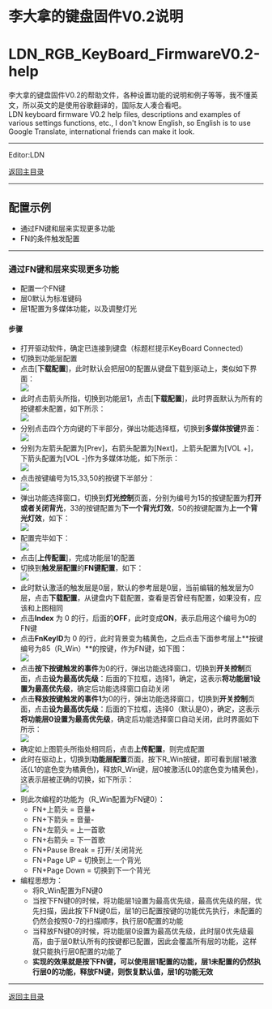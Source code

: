 ﻿李大拿的键盘固件V0.2说明
=====================
LDN_RGB_KeyBoard_FirmwareV0.2-help
=====================
李大拿的键盘固件V0.2的帮助文件，各种设置功能的说明和例子等等，我不懂英文，所以英文的是使用谷歌翻译的，国际友人凑合看吧。<br>
LDN keyboard firmware V0.2 help files, descriptions and examples of various settings functions, etc., I don't know English, so English is to use Google Translate, international friends can make it look.
****
Editor:LDN

[返回主目录](https://github.com/lswhome/LDN_RGB_KeyBoard_FirmwareV0.2-help "点击返回")

****
## 配置示例
   * 通过FN键和层来实现更多功能
   * FN的条件触发配置

  ----
### 通过FN键和层来实现更多功能
   * 配置一个FN键
   * 层0默认为标准键码
   * 层1配置为多媒体功能，以及调整灯光
   #### 步骤
   * 打开驱动软件，确定已连接到键盘（标题栏提示KeyBoard Connected）
   * 切换到功能层配置
   * 点击\[**下载配置**\]，此时默认会把层0的配置从键盘下载到驱动上，类似如下界面：<br>
   ![](Example_1.png)
   * 此时点击箭头所指，切换到功能层1，点击\[**下载配置**\]，此时界面默认为所有的按键都未配置，如下所示：<br>
   ![](Example_1_1.png)
   * 分别点击四个方向键的下半部分，弹出功能选择框，切换到**多媒体按键**界面：<br>
   ![](Example_1_2.png)
   * 分别为左箭头配置为\[Prev\]，右箭头配置为\[Next\]，上箭头配置为\[VOL +\]，下箭头配置为\[VOL -\]作为多媒体功能，如下所示：<br>
   ![](Example_1_4.png)
   * 点击按键编号为15,33,50的按键下半部分：<br>
   ![](Example_1_3.png)
   * 弹出功能选择窗口，切换到**灯光控制**页面，分别为编号为15的按键配置为**打开或者关闭背光**，33的按键配置为**下一个背光灯效**，50的按键配置为**上一个背光灯效**，如下：<br>
   ![](Example_1_5.png)
   * 配置完毕如下：<br>
   ![](Example_1_6.png)
   * 点击\[**上传配置**\]，完成功能层1的配置
   * 切换到**触发层配置**的**FN键配置**，如下：<br>
   ![](Example_1_7.png)
   * 此时默认激活的触发层是0层，默认的参考层是0层，当前编辑的触发层为0层，点击**下载配置**，从键盘内下载配置，查看是否曾经有配置，如果没有，应该和上图相同
   * 点击**Index** 为 0 的行，后面的**OFF**，此时变成**ON**，表示启用这个编号为0的FN键
   * 点击**FnKeyID**为 0 的行，此时背景变为橘黄色，之后点击下面参考层上**按键编号为85（R_Win）**的按键，作为FN键，如下图：<br>
   ![](Example_1_8.png)
   * 点击**按下按键触发的事件**为0的行，弹出功能选择窗口，切换到**开关控制**页面，点击**设为最高优先级**：后面的下拉框，选择1，确定，这表示**将功能层1设置为最高优先级**，确定后功能选择窗口自动关闭
   * 点击**释放按键触发的事件1**为0的行，弹出功能选择窗口，切换到**开关控制**页面，点击**设为最高优先级**：后面的下拉框，选择0（默认是0），确定，这表示**将功能层0设置为最高优先级**，确定后功能选择窗口自动关闭，此时界面如下所示：<br>
   ![](Example_1_10.png)
   * 确定如上图箭头所指处相同后，点击**上传配置**，则完成配置
   * 此时在驱动上，切换到**功能层配置**页面，按下R_Win按键，即可看到层1被激活(L1的底色变为橘黄色)，释放R_Win键，层0被激活(L0的底色变为橘黄色)，这表示层被正确的切换，如下所示：<br>
   ![](Example_1_11.png)
   * 则此次编程的功能为（R_Win配置为FN键0）：
     * FN+上箭头 = 音量+
     * FN+下箭头 = 音量-
     * FN+左箭头 = 上一首歌
     * FN+右箭头 = 下一首歌
     * FN+Pause Break = 打开/关闭背光
     * FN+Page UP = 切换到上一个背光
     * FN+Page Down = 切换到下一个背光
   * 编程思想为：
     * 将R_Win配置为FN键0
     * 当按下FN键0的时候，将功能层1设置为最高优先级，最高优先级的层，优先扫描，因此按下FN键0后，层1的已配置按键的功能优先执行，未配置的仍然会按照0-7的扫描顺序，执行层0配置的功能
     * 当释放FN键0的时候，将功能层0设置为最高优先级，此时层0优先级最高，由于层0默认所有的按键都已配置，因此会覆盖所有层的功能，这样就只能执行层0配置的功能了
     * **实现的效果就是按下FN键，可以使用层1配置的功能，层1未配置的仍然执行层0的功能，释放FN键，则恢复默认值，层1的功能无效**
----
[返回主目录](https://github.com/lswhome/LDN_RGB_KeyBoard_FirmwareV0.2-help "点击返回")






